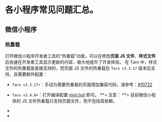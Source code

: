 # 各小程序常见问题汇总。
## 微信小程序[​](mini-troubleshooting.html#微信小程序)
### 热重载[​](mini-troubleshooting.html#热重载)
打开微信小程序开发者工具的“热重载”功能，可以在修改**页面 JS 文件**、**样式文件**后快速在开发者工具显示更新的内容，极大地提升了开发体验。
在 Taro 中，样式文件的热重载是直接支持的，而页面 JS 文件的热重载在 `Taro v3.3.17` 版本后支持，且需要额外配置：

- `Taro v3.3.17+`：手动为需要热重载的页面增加兼容代码，请参考：[#10722](https://github.com/NervJS/taro/issues/10722#issuecomment-992247021)
- `Taro v3.4.0+`：打开编译配置 [mini.hot](config-detail.html#minihot) 即可。
**> 注意：
**> 目前微信小程序的 JS 文件热重载只支持页面文件，而不包括其依赖。

- 

-
